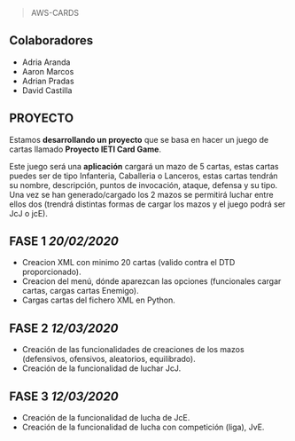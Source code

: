 > AWS-CARDS

## Colaboradores
  - Adria Aranda
  - Aaron Marcos
  - Adrian Pradas
  - David Castilla

## PROYECTO

Estamos **desarrollando un proyecto** que se basa en hacer un juego de cartas llamado **Proyecto IETI Card Game**.

Este juego será una **aplicación** cargará un mazo de 5 cartas, estas cartas puedes ser de tipo Infanteria, Caballeria o Lanceros, estas cartas tendrán su nombre, descripción, puntos de invocación, ataque, defensa y su tipo. Una vez se han generado/cargado los 2 mazos se permitirá luchar entre ellos dos (trendrá distintas formas de cargar los mazos y el juego podrá ser JcJ o jcE).

## FASE 1 *20/02/2020*

- Creacion XML con minimo 20 cartas (valido contra el DTD proporcionado).
- Creacion del menú, dónde aparezcan las opciones (funcionales cargar cartas, cargas cartas Enemigo).
- Cargas cartas del fichero XML en Python.

## FASE 2 *12/03/2020*

- Creación de las funcionalidades de creaciones de los mazos (defensivos, ofensivos, aleatorios, equilibrado).
- Creación de la funcionalidad de luchar JcJ.

## FASE 3 *12/03/2020*

- Creación de la funcionalidad de lucha de JcE.
- Creación de la funcionalidad de lucha con competición (liga), JvE.
